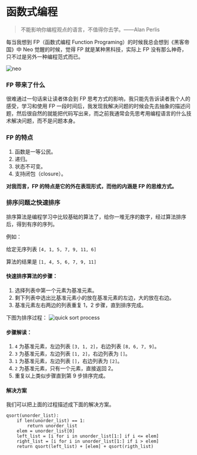 # 函数式编程

> 不能影响你编程观点的语言，不值得你去学。——Alan Perlis

每当我想到 FP（函数式编程 Function Programing）的时候我总会想到《黑客帝国》中 Neo 觉醒的时候，觉得 FP 就是某种黑科技，实际上 FP 没有那么神奇，只不过是另外一种编程范式而已。

![neo](http://cdn.defcoding.com/08812C60-2130-4B3C-9395-D86DEE9FFDF3.png)

### FP 带来了什么
很难通过一句话来让读者体会到 FP 思考方式的影响，我只能先告诉读者我个人的感受，学习和使用 FP 一段时间后，我发现我解决问题的时候会先去抽象的描述问题，然后很自然的就能把代码写出来，而之前我通常会先思考用编程语言的什么技术解决问题，而不是问题本身。

### FP 的特点
1. 函数是一等公民。
2. 递归。
3. 状态不可变。
4. 支持闭包（closure）。

**对我而言，FP 的特点是它的外在表现形式，而他的内涵是 FP 的思维方式。**

### 排序问题之快速排序
排序算法是编程学习中比较基础的算法了，给你一堆无序的数字，经过算法排序后，得到有序的序列。

例如：

给定无序列表 `[4, 1, 5, 7, 9, 11, 6]`

算法的结果是 `[1, 4, 5, 6, 7, 9, 11]`

#### 快速排序算法的步骤：

1. 选择列表中第一个元素为基准元素。
2. 剩下列表中选出比基准元素小的放在基准元素的左边，大的放在右边。
3. 基准元素左右两边的列表重复 1，2 步骤，直到排序完成。

下图为排序过程：
![quick sort process](http://cdn.defcoding.com/679D8DF42A0A385B4ED39AE27F385AD1.png)

#### 步骤解读：

1. `4` 为基准元素，左边列表 `[3, 1, 2]`，右边列表 `[8, 6, 7, 9]`。
2. `3` 为基准元素，左边列表 `[1, 2]`，右边列表为 `[]`。
3. `1` 为基准元素，左边列表 `[]`，右边列表为 `[2]`。
4. `2` 为基准元素，只有一个元素，直接返回 2。
5. 重复以上类似步骤直到第 9 步排序完成。

#### 解决方案
我们可以把上面的过程描述成下面的解决方案。
```
qsort(unorder_list):
    if len(unorder_list) == 1:
        return unorder_list
    elem = unorder_list[0]
    left_list = [i for i in unorder_list[1:] if i <= elem]
    right_list = [i for i in unorder_list[1:] if i > elem]
    return qsort(left_list) + [elem] + qsort(rigth_list)
```

